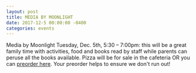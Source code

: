 ```yaml
---
layout: post
title: MEDIA BY MOONLIGHT
date: 2017-12-5 00:00:00 -0400
categories: events
---
```

Media by Moonlight Tuesday, Dec. 5th, 5:30 – 7:00pm: this will be a great
family time with activities, food and books read by staff while parents can
peruse all the books available. Pizza will be for sale in the cafeteria OR you
can [preorder here](https://goo.gl/forms/mG6nUEu3s1Gkjr9w2).  Your preorder
helps to ensure we don't run out!
